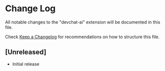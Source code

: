 # Change Log

All notable changes to the "devchat-ai" extension will be documented in this file.

Check [Keep a Changelog](http://keepachangelog.com/) for recommendations on how to structure this file.

## [Unreleased]

- Initial release